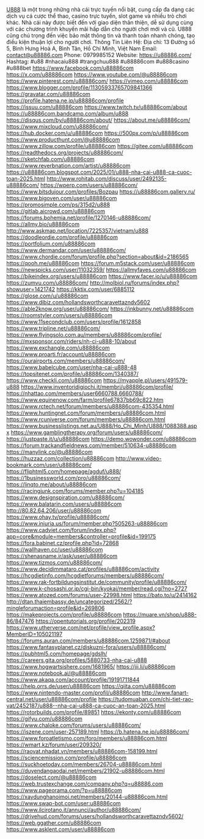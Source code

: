 <a href="https://u88886.com/">U888</a> là một trong những nhà cái trực tuyến nổi bật, cung cấp đa dạng các dịch vụ cá cược thể thao, casino trực tuyến, slot game và nhiều trò chơi khác. Nhà cái này được biết đến với giao diện thân thiện, dễ sử dụng cùng với các chương trình khuyến mãi hấp dẫn cho người chơi mới và cũ. U888 cũng chú trọng đến việc bảo mật thông tin và thanh toán nhanh chóng, tạo điều kiện thuận lợi cho người chơi.
Thông Tin Liên Hệ:
Địa chỉ: 13 Đường số 5, Bình Hưng Hoà A, Bình Tân, Hồ Chí Minh, Việt Nam
Email: contact@u88886.com
Phone: 0979985152
Website:
<a href="https://u88886.com/">https://u88886.com/</a>
Hashtag: #u88 #nhacaiu888 #trangchuu888 #u88886com #u888casino #u888bet
<a href="https://www.facebook.com/u88886com">https://www.facebook.com/u88886com</a>
<a href="https://x.com/u88886com">https://x.com/u88886com</a>
<a href="https://www.youtube.com/@u88886com">https://www.youtube.com/@u88886com</a>
<a href="https://www.pinterest.com/u88886com/">https://www.pinterest.com/u88886com/</a>
<a href="https://vimeo.com/u88886com">https://vimeo.com/u88886com</a>
<a href="https://www.blogger.com/profile/11305933765709841366">https://www.blogger.com/profile/11305933765709841366</a>
<a href="https://gravatar.com/u88886com">https://gravatar.com/u88886com</a>
<a href="https://profile.hatena.ne.jp/u88886com/profile">https://profile.hatena.ne.jp/u88886com/profile</a>
<a href="https://issuu.com/u88886com">https://issuu.com/u88886com</a>
<a href="https://www.twitch.tv/u88886com/about">https://www.twitch.tv/u88886com/about</a>
<a href="https://u88886com.bandcamp.com/album/u888">https://u88886com.bandcamp.com/album/u888</a>
<a href="https://disqus.com/by/u88886com/about/">https://disqus.com/by/u88886com/about/</a>
<a href="https://about.me/u88886com/">https://about.me/u88886com/</a>
<a href="https://www.mixcloud.com/u88886com/">https://www.mixcloud.com/u88886com/</a>
<a href="https://hub.docker.com/u/u88886com">https://hub.docker.com/u/u88886com</a>
<a href="https://500px.com/p/u88886com">https://500px.com/p/u88886com</a>
<a href="https://www.producthunt.com/@u88886com">https://www.producthunt.com/@u88886com</a>
<a href="https://www.zillow.com/profile/u88886com">https://www.zillow.com/profile/u88886com</a>
<a href="https://gitee.com/u88886com">https://gitee.com/u88886com</a>
<a href="https://readthedocs.org/projects/u88886com/">https://readthedocs.org/projects/u88886com/</a>
<a href="https://sketchfab.com/u88886com">https://sketchfab.com/u88886com</a>
<a href="https://www.reverbnation.com/artist/u88886com">https://www.reverbnation.com/artist/u88886com</a>
<a href="https://u88886com.blogspot.com/2025/01/u888-nha-cai-u888-ca-cuoc-toan-2025.html">https://u88886com.blogspot.com/2025/01/u888-nha-cai-u888-ca-cuoc-toan-2025.html</a>
<a href="http://www.rohitab.com/discuss/user/2492135-u88886com/">http://www.rohitab.com/discuss/user/2492135-u88886com/</a>
<a href="https://wperp.com/users/u88886com/">https://wperp.com/users/u88886com/</a>
<a href="https://www.bitsdujour.com/profiles/Bozpau">https://www.bitsdujour.com/profiles/Bozpau</a>
<a href="https://u88886com.gallery.ru/">https://u88886com.gallery.ru/</a>
<a href="https://www.bigoven.com/user/u88886com">https://www.bigoven.com/user/u88886com</a>
<a href="https://promosimple.com/ps/315d2/u888">https://promosimple.com/ps/315d2/u888</a>
<a href="https://gitlab.aicrowd.com/u88886com">https://gitlab.aicrowd.com/u88886com</a>
<a href="https://forums.bohemia.net/profile/1270146-u88886com/">https://forums.bohemia.net/profile/1270146-u88886com/</a>
<a href="https://allmy.bio/u88886com">https://allmy.bio/u88886com</a>
<a href="http://www.askmap.net/location/7225357/vietnam/u888">http://www.askmap.net/location/7225357/vietnam/u888</a>
<a href="https://doodleordie.com/profile/u88886com">https://doodleordie.com/profile/u88886com</a>
<a href="https://portfolium.com/u88886com">https://portfolium.com/u88886com</a>
<a href="https://www.dermandar.com/user/u88886com/">https://www.dermandar.com/user/u88886com/</a>
<a href="https://www.chordie.com/forum/profile.php?section=about&id=2186565">https://www.chordie.com/forum/profile.php?section=about&id=2186565</a>
<a href="https://qooh.me/u88886com">https://qooh.me/u88886com</a>
<a href="https://forum.m5stack.com/user/u88886com">https://forum.m5stack.com/user/u88886com</a>
<a href="https://newspicks.com/user/11032359/">https://newspicks.com/user/11032359/</a>
<a href="https://allmyfaves.com/u88886com">https://allmyfaves.com/u88886com</a>
<a href="https://bikeindex.org/users/u88886com">https://bikeindex.org/users/u88886com</a>
<a href="https://www.facer.io/u/u88886com">https://www.facer.io/u/u88886com</a>
<a href="https://zumvu.com/u88886com/">https://zumvu.com/u88886com/</a>
<a href="http://molbiol.ru/forums/index.php?showuser=1421742">http://molbiol.ru/forums/index.php?showuser=1421742</a>
<a href="https://kktix.com/user/6885112">https://kktix.com/user/6885112</a>
<a href="https://glose.com/u/u88886com">https://glose.com/u/u88886com</a>
<a href="https://www.dibiz.com/hollandsworthcaravettazndv5602">https://www.dibiz.com/hollandsworthcaravettazndv5602</a>
<a href="https://able2know.org/user/u88886com/">https://able2know.org/user/u88886com/</a>
<a href="https://inkbunny.net/u88886com">https://inkbunny.net/u88886com</a>
<a href="https://roomstyler.com/users/u88886com">https://roomstyler.com/users/u88886com</a>
<a href="https://www.11secondclub.com/users/profile/1612858">https://www.11secondclub.com/users/profile/1612858</a>
<a href="https://www.tripline.net/u88886com/">https://www.tripline.net/u88886com/</a>
<a href="https://www.flyingsolo.com.au/members/u88886com/profile/">https://www.flyingsolo.com.au/members/u88886com/profile/</a>
<a href="https://mxsponsor.com/riders/nh-ci-u888-10/about">https://mxsponsor.com/riders/nh-ci-u888-10/about</a>
<a href="https://www.exchangle.com/u88886com">https://www.exchangle.com/u88886com</a>
<a href="https://www.proarti.fr/account/u88886com">https://www.proarti.fr/account/u88886com</a>
<a href="https://ourairports.com/members/u88886com/">https://ourairports.com/members/u88886com/</a>
<a href="https://www.babelcube.com/user/nha-cai-u888-48">https://www.babelcube.com/user/nha-cai-u888-48</a>
<a href="https://topsitenet.com/profile/u88886com/1340387/">https://topsitenet.com/profile/u88886com/1340387/</a>
<a href="https://www.checkli.com/u88886com">https://www.checkli.com/u88886com</a>
<a href="https://myapple.pl/users/491579-u888">https://myapple.pl/users/491579-u888</a>
<a href="https://www.inventoridigiochi.it/membri/u88886com/profile/">https://www.inventoridigiochi.it/membri/u88886com/profile/</a>
<a href="https://nhattao.com/members/user6660788.6660788/">https://nhattao.com/members/user6660788.6660788/</a>
<a href="https://www.equinenow.com/farm/profile67837bb69c822.htm">https://www.equinenow.com/farm/profile67837bb69c822.htm</a>
<a href="https://www.rctech.net/forum/members/u88886com-435354.html">https://www.rctech.net/forum/members/u88886com-435354.html</a>
<a href="https://www.huntingnet.com/forum/members/u88886com.html">https://www.huntingnet.com/forum/members/u88886com.html</a>
<a href="https://www.rcuniverse.com/forum/members/u88886com.html">https://www.rcuniverse.com/forum/members/u88886com.html</a>
<a href="https://www.businesslistings.net.au/U888/Ho_Chi_Minh/U888/1088388.aspx">https://www.businesslistings.net.au/U888/Ho_Chi_Minh/U888/1088388.aspx</a>
<a href="https://www.gamblingtherapy.org/forum/users/u88886com/">https://www.gamblingtherapy.org/forum/users/u88886com/</a>
<a href="https://justpaste.it/u/u88886com">https://justpaste.it/u/u88886com</a>
<a href="https://demo.wowonder.com/u88886com">https://demo.wowonder.com/u88886com</a>
<a href=""></a>
<a href="https://forum.trackandfieldnews.com/member/510634-u88886com">https://forum.trackandfieldnews.com/member/510634-u88886com</a>
<a href="https://manylink.co/@u88886com">https://manylink.co/@u88886com</a>
<a href="https://huzzaz.com/collection/u88886com">https://huzzaz.com/collection/u88886com</a>
<a href="http://www.video-bookmark.com/user/u88886com/">http://www.video-bookmark.com/user/u88886com/</a>
<a href="https://fliphtml5.com/homepage/agduf/u888/">https://fliphtml5.com/homepage/agduf/u888/</a>
<a href="https://1businessworld.com/pro/u88886com/">https://1businessworld.com/pro/u88886com/</a>
<a href="https://linqto.me/about/u88886com">https://linqto.me/about/u88886com</a>
<a href="https://racingjunk.com/forums/member.php?u=104185">https://racingjunk.com/forums/member.php?u=104185</a>
<a href="https://www.designspiration.com/u88886com/">https://www.designspiration.com/u88886com/</a>
<a href="https://www.balatarin.com/users/u88886com">https://www.balatarin.com/users/u88886com</a>
<a href="http://80.82.64.206/user/u88886com">http://80.82.64.206/user/u88886com</a>
<a href="https://www.ohay.tv/profile/u88886com/">https://www.ohay.tv/profile/u88886com/</a>
<a href="https://www.iniuria.us/forum/member.php?505263-u88886com">https://www.iniuria.us/forum/member.php?505263-u88886com</a>
<a href="https://www.cadviet.com/forum/index.php?app=core&module=members&controller=profile&id=199175">https://www.cadviet.com/forum/index.php?app=core&module=members&controller=profile&id=199175</a>
<a href="https://fora.babinet.cz/profile.php?id=72868">https://fora.babinet.cz/profile.php?id=72868</a>
<a href="https://wallhaven.cc/user/u88886com">https://wallhaven.cc/user/u88886com</a>
<a href="https://shenasname.ir/ask/user/u88886com">https://shenasname.ir/ask/user/u88886com</a>
<a href="https://www.tizmos.com/u88886com/">https://www.tizmos.com/u88886com/</a>
<a href="https://www.decidimmataro.cat/profiles/u88886com/activity">https://www.decidimmataro.cat/profiles/u88886com/activity</a>
<a href="https://hcgdietinfo.com/hcgdietforums/members/u88886com/">https://hcgdietinfo.com/hcgdietforums/members/u88886com/</a>
<a href="https://www.rak-fortbildungsinstitut.de/community/profile/u88886com/">https://www.rak-fortbildungsinstitut.de/community/profile/u88886com/</a>
<a href="https://www.k-chosashi.or.jp/cgi-bin/kyokai/member/read.cgi?no=2727">https://www.k-chosashi.or.jp/cgi-bin/kyokai/member/read.cgi?no=2727</a>
<a href="https://www.atozed.com/forums/user-22998.html">https://www.atozed.com/forums/user-22998.html</a>
<a href="https://bato.to/u/2414162">https://bato.to/u/2414162</a>
<a href="http://dtan.thaiembassy.de/uncategorized/2562/?mingleforumaction=profile&id=269806">http://dtan.thaiembassy.de/uncategorized/2562/?mingleforumaction=profile&id=269806</a>
<a href="https://makeprojects.com/profile/u88886com">https://makeprojects.com/profile/u88886com</a>
<a href="https://muare.vn/shop/u888-86/847476">https://muare.vn/shop/u888-86/847476</a>
<a href="https://opentutorials.org/profile/202319">https://opentutorials.org/profile/202319</a>
<a href="https://www.utherverse.com/net/profile/view_profile.aspx?MemberID=105021197">https://www.utherverse.com/net/profile/view_profile.aspx?MemberID=105021197</a>
<a href="https://forums.auran.com/members/u88886com.1259871/#about">https://forums.auran.com/members/u88886com.1259871/#about</a>
<a href="https://www.fantasyplanet.cz/diskuzni-fora/users/u88886com/">https://www.fantasyplanet.cz/diskuzni-fora/users/u88886com/</a>
<a href="https://pubhtml5.com/homepage/gdslh/">https://pubhtml5.com/homepage/gdslh/</a>
<a href="https://careers.gita.org/profiles/5880733-nha-cai-u888">https://careers.gita.org/profiles/5880733-nha-cai-u888</a>
<a href="https://www.hogwartsishere.com/1681965/">https://www.hogwartsishere.com/1681965/</a>
<a href="https://jii.li/u88886com">https://jii.li/u88886com</a>
<a href="https://www.notebook.ai/@u88886com">https://www.notebook.ai/@u88886com</a>
<a href="https://www.akaqa.com/account/profile/19191711844">https://www.akaqa.com/account/profile/19191711844</a>
<a href="https://help.orrs.de/user/u88886com">https://help.orrs.de/user/u88886com</a>
<a href="https://qiita.com/u88886com">https://qiita.com/u88886com</a>
<a href="https://www.nintendo-master.com/profil/u88886com">https://www.nintendo-master.com/profil/u88886com</a>
<a href="http://www.fanart-central.net/user/u88886com/profile">http://www.fanart-central.net/user/u88886com/profile</a>
<a href="https://tudomuaban.com/chi-tiet-rao-vat/2452187/u888--nha-cai-u888-ca-cuoc-an-toan-2025.html">https://tudomuaban.com/chi-tiet-rao-vat/2452187/u888--nha-cai-u888-ca-cuoc-an-toan-2025.html</a>
<a href="https://rotorbuilds.com/profile/89851">https://rotorbuilds.com/profile/89851</a>
<a href="https://ekonty.com/u88886com">https://ekonty.com/u88886com</a>
<a href="https://gifyu.com/u88886com">https://gifyu.com/u88886com</a>
<a href="https://www.chaloke.com/forums/users/u88886com/">https://www.chaloke.com/forums/users/u88886com/</a>
<a href="https://iszene.com/user-257189.html">https://iszene.com/user-257189.html</a>
<a href="https://b.hatena.ne.jp/u88886com/">https://b.hatena.ne.jp/u88886com/</a>
<a href="https://www.foroatletismo.com/foro/members/u88886com.html">https://www.foroatletismo.com/foro/members/u88886com.html</a>
<a href="https://wmart.kz/forum/user/209320/">https://wmart.kz/forum/user/209320/</a>
<a href="https://raovat.nhadat.vn/members/u88886com-158199.html">https://raovat.nhadat.vn/members/u88886com-158199.html</a>
<a href="https://sciencemission.com/profile/u88886com">https://sciencemission.com/profile/u88886com</a>
<a href="https://suckhoetoday.com/members/26704-u88886com.html">https://suckhoetoday.com/members/26704-u88886com.html</a>
<a href="https://duyendangaodai.net/members/21902-u88886com.html">https://duyendangaodai.net/members/21902-u88886com.html</a>
<a href="https://doselect.com/@u88886com">https://doselect.com/@u88886com</a>
<a href="https://web.trustexchange.com/company.php?q=u88886.com">https://web.trustexchange.com/company.php?q=u88886.com</a>
<a href="https://www.pageorama.com/?p=u88886com">https://www.pageorama.com/?p=u88886com</a>
<a href="https://xaydunghanoimoi.net/members/20144-u88886com.html">https://xaydunghanoimoi.net/members/20144-u88886com.html</a>
<a href="https://www.swap-bot.com/user:u88886com">https://www.swap-bot.com/user:u88886com</a>
<a href="https://www.ilcirotano.it/annunci/author/u88886com/">https://www.ilcirotano.it/annunci/author/u88886com/</a>
<a href="https://drivehud.com/forums/users/hollandsworthcaravettazndv5602/">https://drivehud.com/forums/users/hollandsworthcaravettazndv5602/</a>
<a href="https://web.ggather.com/u88886com">https://web.ggather.com/u88886com</a>
<a href="https://www.asklent.com/user/u88886com">https://www.asklent.com/user/u88886com</a>
